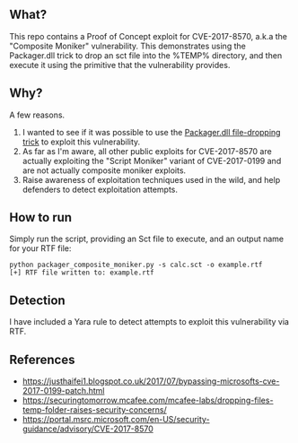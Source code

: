 ## What?

This repo contains a Proof of Concept exploit for CVE-2017-8570, a.k.a the "Composite Moniker" vulnerability. This demonstrates using the Packager.dll trick to drop an sct file into the %TEMP% directory, and then execute it using the primitive that the vulnerability provides.

## Why?

A few reasons.

1. I wanted to see if it was possible to use the [Packager.dll file-dropping trick](https://securingtomorrow.mcafee.com/mcafee-labs/dropping-files-temp-folder-raises-security-concerns/) to exploit this vulnerability.
2. As far as I'm aware, all other public exploits for CVE-2017-8570 are actually exploiting the "Script Moniker" variant of CVE-2017-0199 and are not actually composite moniker exploits.
3. Raise awareness of exploitation techniques used in the wild, and help defenders to detect exploitation attempts.

## How to run

Simply run the script, providing an Sct file to execute, and an output name for your RTF file:

    python packager_composite_moniker.py -s calc.sct -o example.rtf
    [+] RTF file written to: example.rtf


## Detection

I have included a Yara rule to detect attempts to exploit this vulnerability via RTF.

## References

- https://justhaifei1.blogspot.co.uk/2017/07/bypassing-microsofts-cve-2017-0199-patch.html
- https://securingtomorrow.mcafee.com/mcafee-labs/dropping-files-temp-folder-raises-security-concerns/
- https://portal.msrc.microsoft.com/en-US/security-guidance/advisory/CVE-2017-8570